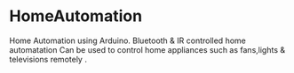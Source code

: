 # HomeAutomation
Home Automation using Arduino.
Bluetooth & IR controlled home automatation
Can be used to control home appliances such as fans,lights & televisions remotely .
